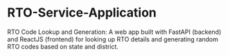# RTO-Service-Application
RTO Code Lookup and Generation: A web app built with FastAPI (backend) and ReactJS (frontend) for looking up RTO details and generating random RTO codes based on state and district.
